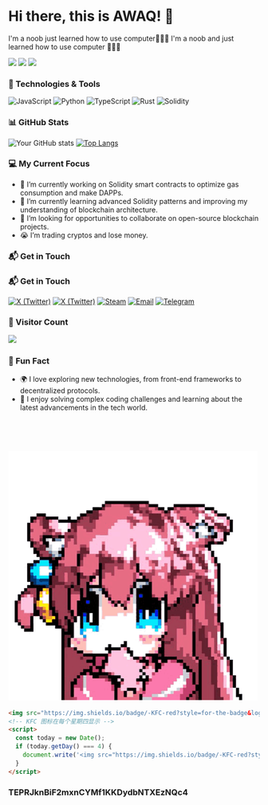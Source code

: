 # Hi there, this is AWAQ! 👋

I'm a noob just learned how to use computer🥹🥹🥹
I'm a noob and just learned how to use computer 🥹🥹🥹

![](https://img.shields.io/badge/讨厌-二次元-yellow) 
![](https://img.shields.io/badge/性格-内向-red) 
![](https://img.shields.io/badge/爱好-原神-green)

### 🔧 Technologies & Tools

![JavaScript](https://img.shields.io/badge/Code-JavaScript-informational?style=flat&logo=javascript&color=F7DF1E)
![Python](https://img.shields.io/badge/Code-Python-informational?style=flat&logo=python&color=3776AB)
![TypeScript](https://img.shields.io/badge/Code-TypeScript-informational?style=flat&logo=typescript&color=3178C6)
![Rust](https://img.shields.io/badge/Code-Rust-informational?style=flat&logo=rust&color=000000)
![Solidity](https://img.shields.io/badge/Code-Solidity-informational?style=flat&logo=solidity&color=363636)

### 📊 GitHub Stats

![Your GitHub stats](https://github-readme-stats.vercel.app/api?username=awaqawaqawaq&show_icons=true&theme=tokyonight)
[![Top Langs](https://github-readme-stats.vercel.app/api/top-langs/?username=awaqawaqawaq&layout=compact&theme=tokyonight)](https://github.com/awaqawaqawaq/github-readme-stats)

### 💻 My Current Focus

- 🔭 I’m currently working on Solidity smart contracts to optimize gas consumption and make DAPPs.
- 🌱 I’m currently learning advanced Solidity patterns and improving my understanding of blockchain architecture.
- 🤔 I’m looking for opportunities to collaborate on open-source blockchain projects.
- 😭 I’m trading cryptos and lose money.
### 📬 Get in Touch

### 📬 Get in Touch

[![X (Twitter)](https://img.shields.io/badge/X-Contact-1DA1F2?style=flat&logo=x&logoColor=white)](https://x.com/your_username)
[![X (Twitter)](https://img.shields.io/badge/X-Contact-1DA1F2?style=flat&logo=x&logoColor=white)](https://x.com/_awaqawaqawaq_)
[![Steam](https://img.shields.io/badge/Steam-🎮-000000?style=flat&logo=steam&logoColor=white)](https://steamcommunity.com/profiles/76561199048909611/)
[![Email](https://img.shields.io/badge/Email-me-red?style=flat-square&logo=gmail)](mailto:wwhy775@gmail.com)
[![Telegram](https://img.shields.io/badge/Telegram-Contact-informational?style=flat&logo=telegram&color=2CA5E0)](https://t.me/AWAQAWAQAWAQ)

### 👀 Visitor Count

![](https://visitor-badge.glitch.me/badge?page_id=awaqawaqawaq)

### 🌟 Fun Fact

- 🌍 I love exploring new technologies, from front-end frameworks to decentralized protocols.
- 🧠 I enjoy solving complex coding challenges and learning about the latest advancements in the tech world.
<br>
<br>
<br>

![头像](/RS.gif)



```html
<img src="https://img.shields.io/badge/-KFC-red?style=for-the-badge&logo=kfc" width="200">
<!-- KFC 图标在每个星期四显示 -->
<script>
  const today = new Date();
  if (today.getDay() === 4) {  
    document.write('<img src="https://img.shields.io/badge/-KFC-red?style=for-the-badge&logo=kfc" alt="KFC Thursday">');
  }
</script>
```
### TEPRJknBiF2mxnCYMf1KKDydbNTXEzNQc4
